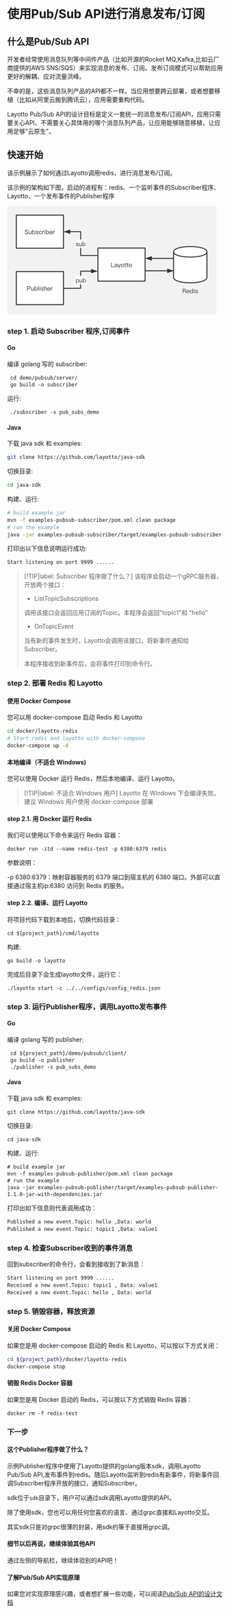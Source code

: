 # 使用Pub/Sub API进行消息发布/订阅
## 什么是Pub/Sub API
开发者经常使用消息队列等中间件产品（比如开源的Rocket MQ,Kafka,比如云厂商提供的AWS SNS/SQS）来实现消息的发布、订阅。发布订阅模式可以帮助应用更好的解耦、应对流量洪峰。

不幸的是，这些消息队列产品的API都不一样。当应用想要跨云部署，或者想要移植（比如从阿里云搬到腾讯云），应用需要重构代码。

Layotto Pub/Sub API的设计目标是定义一套统一的消息发布/订阅API，应用只需要关心API、不需要关心具体用的哪个消息队列产品，让应用能够随意移植，让应用足够"云原生"。

## 快速开始

该示例展示了如何通过Layotto调用redis，进行消息发布/订阅。

该示例的架构如下图，启动的进程有：redis、一个监听事件的Subscriber程序、Layotto、一个发布事件的Publisher程序

![img_1.png](../../../img/mq/start/img_1.png)

### step 1. 启动 Subscriber 程序,订阅事件
<!-- tabs:start -->
#### **Go**
编译 golang 写的 subscriber:

```shell
 cd demo/pubsub/server/
 go build -o subscriber
```

运行:

```shell @background
 ./subscriber -s pub_subs_demo
```

#### **Java**

下载 java sdk 和 examples:

```bash
git clone https://github.com/layotto/java-sdk
```

切换目录:

```bash
cd java-sdk
```

构建、运行:

```bash
# build example jar
mvn -f examples-pubsub-subscriber/pom.xml clean package
# run the example
java -jar examples-pubsub-subscriber/target/examples-pubsub-subscriber-1.1.0-jar-with-dependencies.jar
```

<!-- tabs:end -->

打印出以下信息说明运行成功:

```bash
Start listening on port 9999 ......
```

> [!TIP|label: Subscriber 程序做了什么？]
> 该程序会启动一个gRPC服务器，开放两个接口：
> - ListTopicSubscriptions
>
> 调用该接口会返回应用订阅的Topic。本程序会返回"topic1"和 "hello"
>
> - OnTopicEvent
>
> 当有新的事件发生时，Layotto会调用该接口，将新事件通知给Subscriber。
>
> 本程序接收到新事件后，会将事件打印到命令行。

### step 2. 部署 Redis 和 Layotto
<!-- tabs:start -->
#### **使用 Docker Compose**
您可以用 docker-compose 启动 Redis 和 Layotto

```bash
cd docker/layotto-redis
# Start redis and layotto with docker-compose
docker-compose up -d
```

#### **本地编译（不适合 Windows)**
您可以使用 Docker 运行 Redis，然后本地编译、运行 Layotto。

> [!TIP|label: 不适合 Windows 用户]
> Layotto 在 Windows 下会编译失败。建议 Windows 用户使用 docker-compose 部署

#### step 2.1. 用 Docker 运行 Redis
我们可以使用以下命令来运行 Redis 容器：

```shell
docker run -itd --name redis-test -p 6380:6379 redis
```

参数说明：

-p 6380:6379：映射容器服务的 6379 端口到宿主机的 6380 端口。外部可以直接通过宿主机ip:6380 访问到 Redis 的服务。

#### step 2.2. 编译、运行 Layotto

将项目代码下载到本地后，切换代码目录：

```shell
cd ${project_path}/cmd/layotto
```

构建:

```shell @if.not.exist layotto
go build -o layotto
```

完成后目录下会生成layotto文件，运行它：

```shell @background
./layotto start -c ../../configs/config_redis.json
```

<!-- tabs:end -->

### step 3. 运行Publisher程序，调用Layotto发布事件
<!-- tabs:start -->
#### **Go**
编译 golang 写的 publisher:

```shell
 cd ${project_path}/demo/pubsub/client/
 go build -o publisher
 ./publisher -s pub_subs_demo
```

#### **Java**

下载 java sdk 和 examples:

```shell @if.not.exist java-sdk
git clone https://github.com/layotto/java-sdk
```

切换目录:

```shell
cd java-sdk
```

构建、运行:

```shell
# build example jar
mvn -f examples-pubsub-publisher/pom.xml clean package
# run the example
java -jar examples-pubsub-publisher/target/examples-pubsub-publisher-1.1.0-jar-with-dependencies.jar
```

<!-- tabs:end -->

打印出如下信息则代表调用成功：

```bash
Published a new event.Topic: hello ,Data: world
Published a new event.Topic: topic1 ,Data: value1
```

### step 4. 检查Subscriber收到的事件消息

回到subscriber的命令行，会看到接收到了新消息：

```bash
Start listening on port 9999 ......
Received a new event.Topic: topic1 , Data: value1
Received a new event.Topic: hello , Data: world
```

### step 5. 销毁容器，释放资源
<!-- tabs:start -->
#### **关闭 Docker Compose**
如果您是用 docker-compose 启动的 Redis 和 Layotto，可以按以下方式关闭：

```bash
cd ${project_path}/docker/layotto-redis
docker-compose stop
```

#### **销毁 Redis Docker 容器**
如果您是用 Docker 启动的 Redis，可以按以下方式销毁 Redis 容器：

```shell
docker rm -f redis-test
```

<!-- tabs:end -->


### 下一步
#### 这个Publisher程序做了什么？
示例Publisher程序中使用了Layotto提供的golang版本sdk，调用Layotto Pub/Sub API,发布事件到redis。随后Layotto监听到redis有新事件，将新事件回调Subscriber程序开放的接口，通知Subscriber。

sdk位于`sdk`目录下，用户可以通过sdk调用Layotto提供的API。

除了使用sdk，您也可以用任何您喜欢的语言、通过grpc直接和Layotto交互。

其实sdk只是对grpc很薄的封装，用sdk约等于直接用grpc调。


#### 细节以后再说，继续体验其他API
通过左侧的导航栏，继续体验别的API吧！

#### 了解Pub/Sub API实现原理

如果您对实现原理感兴趣，或者想扩展一些功能，可以阅读[Pub/Sub API的设计文档](zh/design/pubsub/pubsub-api-and-compability-with-dapr-component.md)